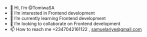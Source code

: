 - 👋 Hi, I’m @TomiwaSA
- 👀 I’m interested in Frontend development
- 🌱 I’m currently learning Frontend development
- 💞️ I’m looking to collaborate on Frontend development
- 📫 How to reach me +2347042161122 , samuelariye@gmail.com

<!---
TomiwaSA/TomiwaSA is a ✨ special ✨ repository because its `README.md` (this file) appears on your GitHub profile.
You can click the Preview link to take a look at your changes.
--->
